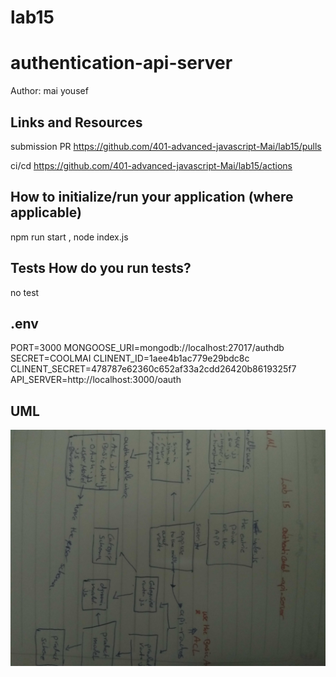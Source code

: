 # lab15
# authentication-api-server
Author:
mai yousef 

## Links and Resources
submission PR https://github.com/401-advanced-javascript-Mai/lab15/pulls

ci/cd https://github.com/401-advanced-javascript-Mai/lab15/actions

## How to initialize/run your application (where applicable)
npm run start , node index.js

## Tests How do you run tests?
no test

## .env
PORT=3000 MONGOOSE_URI=mongodb://localhost:27017/authdb SECRET=COOLMAI CLINENT_ID=1aee4b1ac779e29bdc8c CLINENT_SECRET=478787e62360c652af33a2cdd26420b8619325f7 API_SERVER=http://localhost:3000/oauth

## UML
![](lab15.jpg)